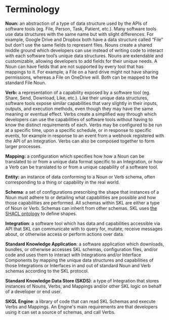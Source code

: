 # Terminology

**Noun:** an abstraction of a type of data structure used by the APIs of software tools (eg. File, Person, Task, Patient, etc.). Many software tools use data structures with the same name but with slight differences. For example, Google Drive and Dropbox both have a data structure called “File” but don’t use the same fields to represent files. Nouns create a shared middle ground which developers can use instead of writing code to interact with each software tool’s unique data structures. Nouns are extendable and customizable, allowing developers to add fields for their unique needs. A Noun can have fields that are not supported by every tool that has mappings to it. For example, a File on a hard drive might not have sharing permissions, whereas a File on OneDrive will. Both can be mapped to the standard File Noun.

**Verb:** a representation of a capability exposed by a software tool (eg. Share, Send, Download, Like, etc.). Like their unique data structures, software tools expose similar capabilities that vary slightly in their inputs, outputs, and execution methods, even though they may have the same meaning or eventual effect. Verbs create a simplified way through which developers can use the capabilities of software tools without having to know the distinct requirements of each. Verbs may be configured to be run at a specific time, upon a specific schedule, or in response to specific events, for example in response to an event from a webhook registered with the API of an Integration. Verbs can also be composed together to form larger processes.

**Mapping:** a configuration which specifies how how a Noun can be translated to or from a unique data format specific to an Integration, or how a Verb can be translated to or from a unique capability of a software tool.

**Entity:** an instance of data conforming to a Noun or Verb schema, often corresponding to a thing or capability in the real world.

**Schema**: a set of configurations prescribing the shape that instances of a Noun must adhere to or detailing what capabilities are possible and how those capabilities are performed. All schemas within SKL are either a type of Noun or Verb. Schemas can inherit from other schemas. SKL uses [the SHACL ontology](https://www.w3.org/TR/shacl/) to define shapes.

**Integration**: a software tool which has data and capabilities accessible via API that SKL can communicate with to query for, mutate, receive messages about, or otherwise access or perform actions over data.

**Standard Knowledge Application**: a software application which downloads, bundles, or otherwise accesses SKL schemas, configuration files, and/or code and uses them to interact with Integrations and/or Interface Components by mapping the unique data structures and capabilities of those Integrations or Interfaces in and out of standard Noun and Verb schemas according to the SKL protocol.

**Standard Knowledge Data Store (SKDS)**: a type of Integration that stores instances of Nouns, Verbs, and Mappings and/or other SKL logic on behalf of a developer or end user.

**SKQL Engine**: a library of code that can read SKL Schemas and execute Verbs and Mappings. An Engine's main requirements are that developers using it can set a source of schemas, and call Verbs.

<!-- **Interface Component**: a discrete component displayed on a webpage or other application with a graphical user interface. Often used to display, select, or edit particular types of data to end users. Interface Components can be combined into sets, networks, or hierarchies to form a larger or more domain specific component (eg. a Card component that includes a Table component specifically built to render previews of Excel spreadsheets).

**Standard Knowledge Dictionary**: a publicly hosted and open source library of Nouns and Verbs schemas and the configuration files and any code necessary for Mappings in compliance with the SKL protocol. The Library may also include configuration and code packages for Interface Components. It consists of a web pages documenting each schema, code file, and package, and an API through which these artifacts can be created, uploaded, edited, or destroyed. -->
